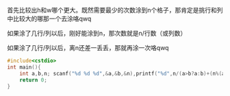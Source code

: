 首先比较出h和w哪个更大。既然需要最少的次数涂到n个格子，那肯定是挑行和列中比较大的哪那一个去涂咯qwq

如果涂了几行/列以后，刚好能涂到n，那次数就是n/行数（或列数）

如果涂了几行/列以后，离n还差一丢丢，那就再涂一次咯qwq

```cpp
#include<cstdio>
int main(){
	int a,b,n; scanf("%d %d %d",&a,&b,&n),printf("%d",n/(a>b?a:b)+(n%(a>b?a:b)!=0));//如果整除直接输出，如果不整除就加1
	return 0;
}
```
